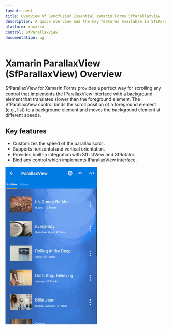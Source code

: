 ```yaml
---
layout: post
title: Overview of Syncfusion Essential Xamarin.Forms SfParallaxView
description: A quick overview and the key features available in SfIParallaxView.
platform: xamarin
control: SfParallaxView
documentation: ug
---
```


# Xamarin ParallaxView (SfParallaxView) Overview

SfParallaxView for Xamarin.Forms provides a perfect way for scrolling any control that implements the IParallaxView interface with a background element that translates slower than the foreground element. The SfParallaxView control binds the scroll position of a foreground element (e.g., list) to a background element and moves the background element at different speeds.

## Key features

* Customizes the speed of the parallax scroll.
* Supports horizontal and vertical orientation.
* Provides built-in integration with SfListView and SfRotator.
* Bind any control which implements IParallaxView interface.

![SfParallaxView](ParallaxView_Images/parallaxview.gif)
